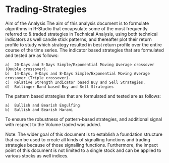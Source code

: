 # Trading-Strategies
Aim of the Analysis
The aim of this analysis document is to formulate algorithms in R-Studio that encapsulate some of the most frequently referred to & traded strategies in Technical Analysis, using both technical indicators as well candle stick patterns, and thereafter plot their return profile to study which strategy resulted in best return profile over the entire course of the time series. 
The indicator based strategies that are formulated and tested are as follows:

    a)	20-Days and 5-Days Simple/Exponential Moving Average crossover (Double crossover).
    b)	14-Days, 9-Days and 8-Days Simple/Exponential Moving Average crossover (Triple crossover).
    c)	Relative Strength Indicator based Buy and Sell Strategies.
	d)	Bollinger Band based Buy and Sell Strategies
	
The pattern based strategies that are formulated and tested are as follows:

	a)	Bullish and Bearish Engulfing 
	b)	Bullish and Bearish Harami

To ensure the robustness of pattern-based strategies, and additional signal with respect to the Volume traded was added. 

Note: The wider goal of this document is to establish a foundation structure that can be used to create all kinds of signalling functions and trading strategies because of those signalling functions. Furthermore, the impact point of this document is not limited to a single stock and can be applied to various stocks as well indices. 
